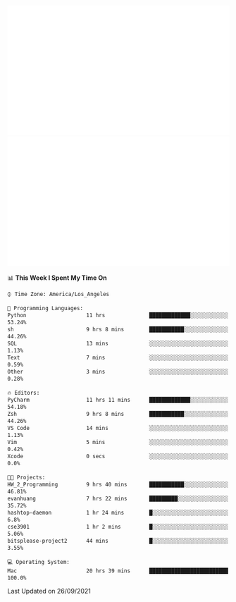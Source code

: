 <a href="https://github.com/jstrieb/github-stats">
 
![](https://github.com/evanhuang117/github-stats/blob/master/generated/overview.svg)
![](https://github.com/evanhuang117/github-stats/blob/master/generated/languages.svg)

</a>

<!--START_SECTION:waka-->
📊 **This Week I Spent My Time On** 

```text
⌚︎ Time Zone: America/Los_Angeles

💬 Programming Languages: 
Python                   11 hrs              █████████████░░░░░░░░░░░░   53.24% 
sh                       9 hrs 8 mins        ███████████░░░░░░░░░░░░░░   44.26% 
SQL                      13 mins             ░░░░░░░░░░░░░░░░░░░░░░░░░   1.13% 
Text                     7 mins              ░░░░░░░░░░░░░░░░░░░░░░░░░   0.59% 
Other                    3 mins              ░░░░░░░░░░░░░░░░░░░░░░░░░   0.28%

🔥 Editors: 
PyCharm                  11 hrs 11 mins      █████████████░░░░░░░░░░░░   54.18% 
Zsh                      9 hrs 8 mins        ███████████░░░░░░░░░░░░░░   44.26% 
VS Code                  14 mins             ░░░░░░░░░░░░░░░░░░░░░░░░░   1.13% 
Vim                      5 mins              ░░░░░░░░░░░░░░░░░░░░░░░░░   0.42% 
Xcode                    0 secs              ░░░░░░░░░░░░░░░░░░░░░░░░░   0.0%

🐱‍💻 Projects: 
HW_2_Programming         9 hrs 40 mins       ███████████░░░░░░░░░░░░░░   46.81% 
evanhuang                7 hrs 22 mins       █████████░░░░░░░░░░░░░░░░   35.72% 
hashtop-daemon           1 hr 24 mins        █░░░░░░░░░░░░░░░░░░░░░░░░   6.8% 
cse3901                  1 hr 2 mins         █░░░░░░░░░░░░░░░░░░░░░░░░   5.06% 
bitsplease-project2      44 mins             █░░░░░░░░░░░░░░░░░░░░░░░░   3.55%

💻 Operating System: 
Mac                      20 hrs 39 mins      █████████████████████████   100.0%

```


 Last Updated on 26/09/2021
<!--END_SECTION:waka-->
